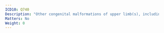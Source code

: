 ```yaml
---
ICD10: Q740
Description: "Other congenital malformations of upper limb(s), including shoulder girdle"
Matters: No
Weight: 0
---
```

